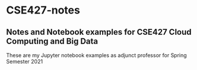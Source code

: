 # CSE427-notes
Notes and Notebook examples for CSE427 Cloud Computing and Big Data
-------------------------------------------------------------------

These are my Jupyter notebook examples as adjunct professor for Spring Semester 2021
